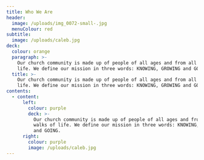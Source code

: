 ```yaml
---
title: Who We Are
header:
  image: /uploads/img_0072-small-.jpg
  menuColour: red
subtitle:
  image: /uploads/caleb.jpg
deck:
  colour: orange
  paragraph: >-
    Our church community is made up of people of all ages and from all walks of
    life. We define our mission in three words: KNOWING, GROWING and GOING.
  title: >-
    Our church community is made up of people of all ages and from all walks of
    life. We define our mission in three words: KNOWING, GROWING and GOING.
contents:
  - content:
      left:
        colour: purple
        deck: >-
          Our church community is made up of people of all ages and from all
          walks of life. We define our mission in three words: KNOWING, GROWING
          and GOING.
      right:
        colour: purple
        image: /uploads/caleb.jpg
---
```


